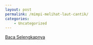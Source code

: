 ```yaml
---
layout: post
permalink: /mimpi-melihat-laut-cantik/
categories:
    - Uncategorized
---
```


[Baca Selengkapnya](/02)